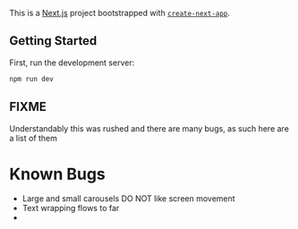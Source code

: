 This is a [Next.js](https://nextjs.org/) project bootstrapped with [`create-next-app`](https://github.com/vercel/next.js/tree/canary/packages/create-next-app).

## Getting Started

First, run the development server:

```bash
npm run dev
```

## FIXME

Understandably this was rushed and there are many bugs, as such here are a list of them

# Known Bugs
- Large and small carousels DO NOT like screen movement
- Text wrapping flows to far
- 